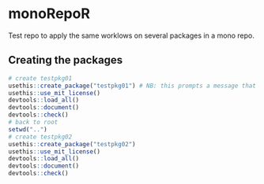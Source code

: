 # monoRepoR
Test repo to apply the same worklows on several packages in a mono repo.


## Creating the packages

```R
# create testpkg01
usethis::create_package("testpkg01") # NB: this prompts a message that requires an answer
usethis::use_mit_license()
devtools::load_all()
devtools::document()
devtools::check()
# back to root
setwd("..")
# create testpkg02
usethis::create_package("testpkg02")
usethis::use_mit_license()
devtools::load_all()
devtools::document()
devtools::check()
```